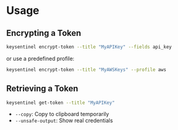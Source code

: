 # Usage

## Encrypting a Token

```bash
keysentinel encrypt-token --title "MyAPIKey" --fields api_key
```

or use a predefined profile:

```bash
keysentinel encrypt-token --title "MyAWSKeys" --profile aws
```

## Retrieving a Token

```bash
keysentinel get-token --title "MyAPIKey"
```

- `--copy`: Copy to clipboard temporarily
- `--unsafe-output`: Show real credentials
